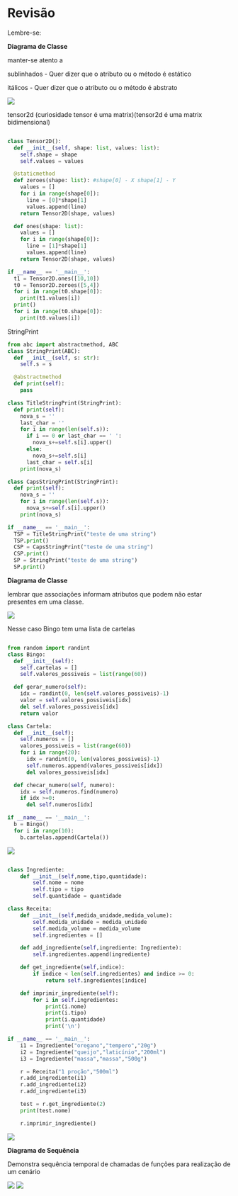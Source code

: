 # Revisão

Lembre-se:

**Diagrama de Classe**

manter-se atento a 

sublinhados - Quer dizer que o atributo ou o método é estático

itálicos - Quer dizer que o atributo ou o método é abstrato

<img src="exer1.jpg">


tensor2d (curiosidade tensor é uma matrix)(tensor2d é uma matrix bidimensional)

```python

class Tensor2D():
  def __init__(self, shape: list, values: list):
    self.shape = shape
    self.values = values

  @staticmethod
  def zeroes(shape: list): #shape[0] - X shape[1] - Y
    values = []
    for i in range(shape[0]):
      line = [0]*shape[1]
      values.append(line)
    return Tensor2D(shape, values)

  def ones(shape: list):
    values = []
    for i in range(shape[0]):
      line = [1]*shape[1]
      values.append(line)
    return Tensor2D(shape, values)

if __name__ == '__main__':
  t1 = Tensor2D.ones([10,10])
  t0 = Tensor2D.zeroes([5,4])
  for i in range(t0.shape[0]):
    print(t1.values[i])
  print()
  for i in range(t0.shape[0]):
    print(t0.values[i])

```

StringPrint

```python
from abc import abstractmethod, ABC
class StringPrint(ABC):
  def __init__(self, s: str):
    self.s = s

  @abstractmethod
  def print(self):
    pass

class TitleStringPrint(StringPrint):
  def print(self):
    nova_s = ''
    last_char = ''
    for i in range(len(self.s)):
      if i == 0 or last_char == ' ':
        nova_s+=self.s[i].upper()
      else:
        nova_s+=self.s[i]
      last_char = self.s[i]
    print(nova_s)

class CapsStringPrint(StringPrint):
  def print(self):
    nova_s = ''
    for i in range(len(self.s)):
      nova_s+=self.s[i].upper()
    print(nova_s)

if __name__ == '__main__':
  TSP = TitleStringPrint("teste de uma string")
  TSP.print()
  CSP = CapsStringPrint("teste de uma string")
  CSP.print()
  SP = StringPrint("teste de uma string")
  SP.print()

```


**Diagrama de Classe**

lembrar que associações informam atributos que podem não estar presentes em uma classe.

<img src="exer2.jpg">

Nesse caso Bingo tem uma lista de cartelas

```python

from random import randint
class Bingo:
  def __init__(self):
    self.cartelas = []
    self.valores_possiveis = list(range(60))

  def gerar_numero(self):
    idx = randint(0, len(self.valores_possiveis)-1)
    valor = self.valores_possiveis[idx]
    del self.valores_possiveis[idx]
    return valor

class Cartela:
  def __init__(self):
    self.numeros = []
    valores_possiveis = list(range(60))
    for i in range(20):
      idx = randint(0, len(valores_possiveis)-1)
      self.numeros.append(valores_possiveis[idx])
      del valores_possiveis[idx]

  def checar_numero(self, numero):
    idx = self.numeros.find(numero)
    if idx >=0:
      del self.numeros[idx]

if __name__ == '__main__':
  b = Bingo()
  for i in range(10):
    b.cartelas.append(Cartela())

```

<img src="exer3.jpg">

```python

class Ingrediente:
    def __init__(self,nome,tipo,quantidade):
        self.nome = nome
        self.tipo = tipo
        self.quantidade = quantidade

class Receita:
    def __init__(self,medida_unidade,medida_volume):
        self.medida_unidade = medida_unidade
        self.medida_volume = medida_volume
        self.ingredientes = []

    def add_ingrediente(self,ingrediente: Ingrediente):
        self.ingredientes.append(ingrediente)

    def get_ingrediente(self,indice):
        if indice < len(self.ingredientes) and indice >= 0:
            return self.ingredientes[indice]

    def imprimir_ingrediente(self):
        for i in self.ingredientes:
            print(i.nome)
            print(i.tipo)
            print(i.quantidade)
            print('\n')

if __name__ == '__main__':
    i1 = Ingrediente("oregano","tempero","20g")
    i2 = Ingrediente("queijo","laticínio","200ml")
    i3 = Ingrediente("massa","massa","500g")

    r = Receita("1 proção","500ml")
    r.add_ingrediente(i1)
    r.add_ingrediente(i2)
    r.add_ingrediente(i3)

    test = r.get_ingrediente(2)
    print(test.nome)

    r.imprimir_ingrediente()

```

<img src="herancaInter.jpg">

**Diagrama de Sequência**

Demonstra sequência temporal de chamadas de funções para realização de um cenário

<img src="sequencia.jpg">

<img src="receita.jpg">
